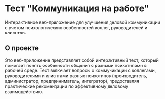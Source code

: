 # Тест "Коммуникация на работе"

Интерактивное веб-приложение для улучшения деловой коммуникации с учетом психологических особенностей коллег, руководителей и клиентов.

## О проекте

Это веб-приложение представляет собой интерактивный тест, который помогает понять особенности общения с разными психотипами в рабочей среде. Тест включает вопросы о коммуникации с коллегами, руководителями и клиентами разных психотипов (производитель, администратор, предприниматель, интегратор), предоставляя практические рекомендации по эффективному деловому взаимодействию.

